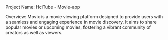Project Name: HciTube - Movie-app

Overview:
Movix is a movie viewing platform designed to provide users with a seamless and engaging experience in movie discovery. It aims to share popular movies or upcoming movies, fostering a vibrant community of creators as well as viewers.

